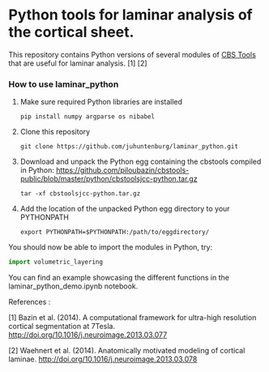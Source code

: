 # Python tools for laminar analysis of the cortical sheet.

This repository contains Python versions of several modules of [CBS Tools](https://www.nitrc.org/projects/cbs-tools/) that are useful for laminar
analysis. [1] [2]


### How to use laminar_python

1. Make sure required Python libraries are installed

   `pip install numpy argparse os nibabel`

2. Clone this repository

   `git clone https://github.com/juhuntenburg/laminar_python.git`

3. Download and unpack the Python egg containing the cbstools compiled in Python:
https://github.com/piloubazin/cbstools-public/blob/master/python/cbstoolsjcc-python.tar.gz

   `tar -xf cbstoolsjcc-python.tar.gz`

4. Add the location of the unpacked Python egg directory to your PYTHONPATH

   `export PYTHONPATH=$PYTHONPATH:/path/to/eggdirectory/`


You should now be able to import the modules in Python, try:
```python
import volumetric_layering
```

You can find an example showcasing the different functions in the laminar_python_demo.ipynb notebook. 


References :

[1] Bazin et al. (2014). A computational framework for ultra-high resolution cortical segmentation at 7Tesla. http://doi.org/10.1016/j.neuroimage.2013.03.077

[2] Waehnert et al. (2014). Anatomically motivated modeling of cortical
laminae. http://doi.org/10.1016/j.neuroimage.2013.03.078
